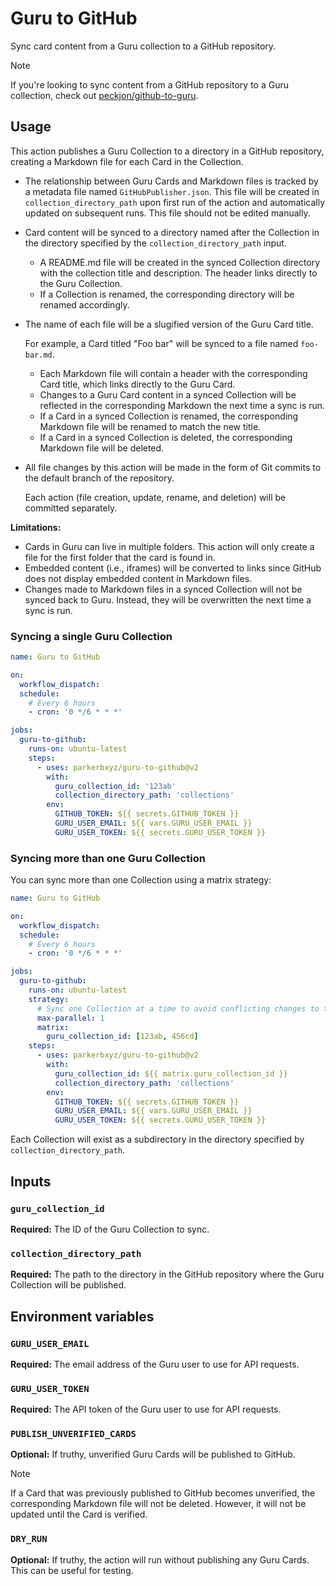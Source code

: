 # Guru to GitHub

Sync card content from a Guru collection to a GitHub repository.

> [!NOTE]
> If you're looking to sync content from a GitHub repository to a Guru collection, check out [peckjon/github-to-guru](https://github.com/marketplace/actions/github-to-guru).

## Usage

This action publishes a Guru Collection to a directory in a GitHub repository, creating a Markdown file for each Card in the Collection.

- The relationship between Guru Cards and Markdown files is tracked by a metadata file named `GitHubPublisher.json`. This file will be created in `collection_directory_path` upon first run of the action and automatically updated on subsequent runs. This file should not be edited manually.
- Card content will be synced to a directory named after the Collection in the directory specified by the `collection_directory_path` input.

  - A README.md file will be created in the synced Collection directory with the collection title and description. The header links directly to the Guru Collection.
  - If a Collection is renamed, the corresponding directory will be renamed accordingly.

- The name of each file will be a slugified version of the Guru Card title.

  For example, a Card titled "Foo bar" will be synced to a file named `foo-bar.md`.

  - Each Markdown file will contain a header with the corresponding Card title, which links directly to the Guru Card.
  - Changes to a Guru Card content in a synced Collection will be reflected in the corresponding Markdown the next time a sync is run.
  - If a Card in a synced Collection is renamed, the corresponding Markdown file will be renamed to match the new title.
  - If a Card in a synced Collection is deleted, the corresponding Markdown file will be deleted.

- All file changes by this action will be made in the form of Git commits to the default branch of the repository.

  Each action (file creation, update, rename, and deletion) will be committed separately.

**Limitations:**

- Cards in Guru can live in multiple folders. This action will only create a file for the first folder that the card is found in.
- Embedded content (i.e., iframes) will be converted to links since GitHub does not display embedded content in Markdown files.
- Changes made to Markdown files in a synced Collection will not be synced back to Guru. Instead, they will be overwritten the next time a sync is run.

### Syncing a single Guru Collection

```yaml
name: Guru to GitHub

on:
  workflow_dispatch:
  schedule:
    # Every 6 hours
    - cron: '0 */6 * * *'

jobs:
  guru-to-github:
    runs-on: ubuntu-latest
    steps:
      - uses: parkerbxyz/guru-to-github@v2
        with:
          guru_collection_id: '123ab'
          collection_directory_path: 'collections'
        env:
          GITHUB_TOKEN: ${{ secrets.GITHUB_TOKEN }}
          GURU_USER_EMAIL: ${{ vars.GURU_USER_EMAIL }}
          GURU_USER_TOKEN: ${{ secrets.GURU_USER_TOKEN }}
```

### Syncing more than one Guru Collection

You can sync more than one Collection using a matrix strategy:

```yaml
name: Guru to GitHub

on:
  workflow_dispatch:
  schedule:
    # Every 6 hours
    - cron: '0 */6 * * *'

jobs:
  guru-to-github:
    runs-on: ubuntu-latest
    strategy:
      # Sync one Collection at a time to avoid conflicting changes to the metadata file
      max-parallel: 1
      matrix:
        guru_collection_id: [123ab, 456cd]
    steps:
      - uses: parkerbxyz/guru-to-github@v2
        with:
          guru_collection_id: ${{ matrix.guru_collection_id }}
          collection_directory_path: 'collections'
        env:
          GITHUB_TOKEN: ${{ secrets.GITHUB_TOKEN }}
          GURU_USER_EMAIL: ${{ vars.GURU_USER_EMAIL }}
          GURU_USER_TOKEN: ${{ secrets.GURU_USER_TOKEN }}
```

Each Collection will exist as a subdirectory in the directory specified by `collection_directory_path`.

## Inputs

### `guru_collection_id`

**Required:** The ID of the Guru Collection to sync.

### `collection_directory_path`

**Required:** The path to the directory in the GitHub repository where the Guru Collection will be published.

## Environment variables

### `GURU_USER_EMAIL`

**Required:** The email address of the Guru user to use for API requests.

### `GURU_USER_TOKEN`

**Required:** The API token of the Guru user to use for API requests.

### `PUBLISH_UNVERIFIED_CARDS`

**Optional:** If truthy, unverified Guru Cards will be published to GitHub.

> [!NOTE]
> If a Card that was previously published to GitHub becomes unverified, the corresponding Markdown file will not be deleted. However, it will not be updated until the Card is verified.

### `DRY_RUN`

**Optional:** If truthy, the action will run without publishing any Guru Cards. This can be useful for testing.
